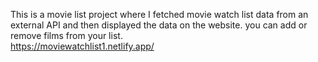 This is a movie list project where I fetched movie watch list data from an external API and then displayed the data on the website. you can add or remove films from your list.  
          https://moviewatchlist1.netlify.app/     
  

